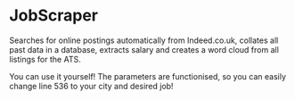 # JobScraper
Searches for online postings automatically from Indeed.co.uk, collates all past data in a database, extracts salary and creates a word cloud from all listings for the ATS. 

You can use it yourself! The parameters are functionised, so you can easily change line 536 to your city and desired job! 
